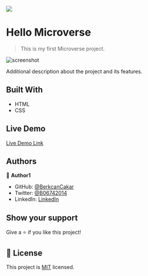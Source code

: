 ![](https://img.shields.io/badge/Microverse-blueviolet)

# Hello Microverse

> This is my first Microverse project.

![screenshot]()

Additional description about the project and its features.

## Built With

- HTML
- CSS

## Live Demo

[Live Demo Link]()

## Authors

👤 **Author1**

- GitHub: [@BerkcanCakar](https://github.com/BerkcanCakar)
- Twitter: [@B06742014](https://twitter.com/B06742014)
- LinkedIn: [LinkedIn](https://www.linkedin.com/in/berkcan-çakar-240550228/)



## Show your support

Give a ⭐️ if you like this project!



## 📝 License

This project is [MIT](./MIT.md) licensed.